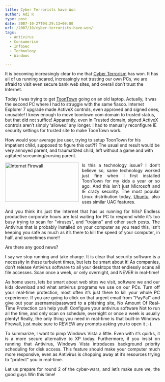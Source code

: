 ```yaml
---
title: Cyber Terrorists have Won
author: Adi R
type: post
date: 2007-10-27T04:29:13+00:00
url: /2007/10/cyber-terrorists-have-won/
tags:
  - Antivirus
  - Consumerism
  - InfoSec
  - Technology
  - Windows

---
```

It is becoming increasingly clear to me that <a href="http://en.wikipedia.org/wiki/Cyber-terrorism" target="_blank">Cyber Terrorism</a> has won. It has all of us running scared, increasingly not trusting our own PCs, we are afraid to visit even secure bank web sites, and overall don&#8217;t trust the Internet.

Today I was trying to get <a href="http://www.toontown.com" target="_blank">ToonTown</a> going on an old laptop. Actually, it was the second PC where I had to struggle with the same fiasco. Internet Explorer 7 upgrade made ActiveX controls, even approved and signed ones, unusable! I knew enough to move toontown.com domain to trusted status, but that did not suffice! Apparently, even in Trusted domain, signed ActiveX controls aren&#8217;t simply &#8216;allowed&#8217; any longer. I had to manually reconfigure IE security settings for trusted site to make ToonTown work.

How would your average joe user, trying to setup ToonTown for his impatient child, supposed to figure this out?!? The usual end result would be very annoyed parent, and traumatized child, left without a game and with agitated screaming/cursing parent.

<p align="justify">
  <img style="border-right: 0px; border-top: 0px; margin: 0px 10px 0px 0px; border-left: 0px; border-bottom: 0px" height="127" alt="Internet Firewall" src="https://i1.wp.com/www.adir1.com//uploads/2007/10/internet-firewall.gif?resize=240%2C127" width="240" align="left" border="0" data-recalc-dims="1" />Is this a technology issue? I don&#8217;t believe so, same technology worked just fine when I first installed ToonTown for my kids a year or so ago. And this isn&#8217;t just Microsoft and IE crazy security. The most popular Linux distribution today, <a href="http://www.ubuntu.com/getubuntu/download" target="_blank">Ubuntu</a>, also uses similar UAC features.
</p>

<p align="justify">
  And you think it&#8217;s just the Internet that has us running for hills? Endless productive corporate hours are lost waiting for PC to respond while it&#8217;s too busy trying to scan for "viruses", and "trojans" and other such pests. The Antivirus that is probably installed on your computer as you read this, isn&#8217;t keeping you safe as much as it&#8217;s there to kill the speed of your computer, in half, and sometimes more!!
</p>

Are there any good news?

<p align="justify">
  I say we stop running and take charge. It is clear that security software is a necessity in these turbulent times, but lets be smart about it! As companies, don&#8217;t release Antivirus software to all your desktops that endlessly scans all file accesses. Scan once a week, or only overnight, and NEVER in real-time!
</p>

<p align="justify">
  As home users, lets be smart about web sites we visit, software we and our kids download and what antivirus programs we use on our PCs. Turn off your real-time protection, most often it&#8217;s just there to kill your whole PC experience. If you are going to click on that urgent email from "PayPal" and give out your username/password to a phishing site, No Amount Of Real-Time Protection can help you!!! Configure your antivirus software Not to run all the time, and only scan on schedule, overnight or once a week is usually plenty! Really, the only thing you need in real-time is that built-in Windows Firewall, just make sure to REVIEW any prompts asking you to open it ;-).
</p>

<p align="justify">
  To summarize, I want to pimp Windows Vista a little. Even with it&#8217;s quirks, it is a more secure alternative to XP today. Furthermore, if you insist on running that Antivirus, Windows Vista introduces background priority scheduling for disk access. This feature should make your computer much more responsive, even as Antivirus is chopping away at it&#8217;s resources trying to "protect" you in real-time.
</p>

<p align="justify">
  Let us prepare for round 2 of the cyber-wars, and let&#8217;s make sure we, the good guys Win this time!
</p>